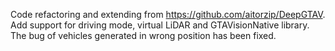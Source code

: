 Code refactoring and extending from https://github.com/aitorzip/DeepGTAV. Add support for driving mode, virtual LiDAR and GTAVisionNative library. The bug of vehicles generated in wrong position has been fixed. 